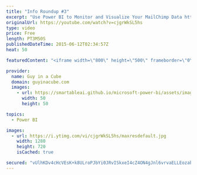 ```yaml
---
title: "Info Roundup #3"
excerpt: "Use Power BI to Monitor and Visualize Your MailChimp Data http://blogs.msdn.com/b/powerbi/archive/2015/06/09/user-power-bi-to-monitor-and-visualize-your-mailchimp-data.aspx  SSAS Design and Performance Best Practices - Alan Faulkner (@FalconTekNic) http://www.sqlpass.org/24hours/2015/goc/Sessions/SessionDetails.aspx?sid=35534"
originalUrl: https://youtube.com/watch?v=cjgrWkSL5hs
type: video
price: Free
length: PT3M50S
publishedDateTime: 2015-06-12T02:34:57Z
heat: 50

featuredContent: "<iframe width=\"800\" height=\"500\" frameborder=\"0\" src=\"https://www.youtube.com/embed/cjgrWkSL5hs\" allow=\"accelerometer; autoplay; encrypted-media; gyroscope; picture-in-picture\" allowfullscreen></iframe>"

provider:
  name: Guy in a Cube
  domain: guyinacube.com
  images:
    - url: https://smartableai.github.io/microsoft-power-bi/assets/images/organizations/guyinacube.com-50x50.jpg
      width: 50
      height: 50

topics:
  - Power BI

images:
  - url: https://i.ytimg.com/vi/cjgrWkSL5hs/maxresdefault.jpg
    width: 1280
    height: 720
    isCached: true

secured: "vUlhKDv4cHcVEsK+k8ULroPJbYi0JRvISkxeI4cZ4ON4gJnl6vrvaELLEozabMrZqkAPwb9E2/to6RfxWW7m//ZggZrwVmH5epd2s0SJpPwYTm5YgCKMq09izRNlTqackQOk5zP2KLGwWDTqcfhZU6VaTpKY8NGmJiIv3TgSgiZfdPgVASSNR+TbRzWEo2oKYQCqw40f+rLELNQJSzjAPmD42DoKwqPPVp7xgnZnX9hb17bS77GxfixSTwPQScWFYwfpX8WLyBLMf8whohlXUFMqEL8PWYtwfXe0KfTGhI+4+qLBJxNyR/JDh5WMAxzGqyS5Oy+T3NZ3WH3J9DXosomjbvu+9knwoSeVxble9U3blMEQ5Hmz6VBAeaRaKmXiynn2CmlLQqNXwS85GVBbrZL1eSUtk0Qro2bRaxiucO0=;PwDIwmbEK18bLNcRJjUeWQ=="
---
```


